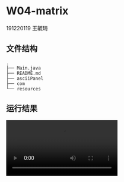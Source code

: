 # W04-matrix

191220119 王毓琦

## 文件结构

```
.
├── Main.java
├── README.md
├── asciiPanel
├── com
└── resources
```

## 运行结果

![](matrix-191220119.mov)
